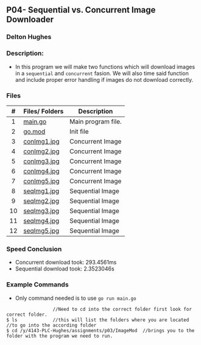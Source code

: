 ## P04- Sequential vs. Concurrent Image Downloader
### Delton Hughes 

### Description:

- In this program we will make two functions which will download 
images in a `sequential` and `concurrent` fasion. We will also 
time said function and include proper error handling if images 
do not download correctly. 


### Files
|   #   | Files/ Folders | Description                      |
| :---: | --------- | -------------------------------- |
|   1   | [main.go](./main.go)  | Main program file. |
|   2   | [go.mod](./go.mod/)| Init file        |                  
|   3   | [conImg1.jpg](./conImg1.jpg/)| Concurrent Image   |  
|   4   | [conImg2.jpg](./conImg2.jpg/)| Concurrent Image   | 
|   5   | [conImg3.jpg](./conImg3.jpg/)| Concurrent Image   | 
|   6   | [conImg4.jpg](./conImg4.jpg/)| Concurrent Image   | 
|   7   | [conImg5.jpg](./conImg5.jpg/)| Concurrent Image   | 
|   8   | [seqImg1.jpg](./seqImg1.jpg/)| Sequential Image   | 
|   9   | [seqImg2.jpg](./seqImg2.jpg/)| Sequential Image   | 
|   10  | [seqImg3.jpg](./seqImg3.jpg/)| Sequential Image   | 
|   11  | [seqImg4.jpg](./seqImg4.jpg/)| Sequential Image   | 
|   12  | [seqImg5.jpg](./seqImg5.jpg/)| Sequential Image   | 

### Speed Conclusion
- Concurrent download took: 293.4561ms
- Sequential download took: 2.3523046s

### Example Commands
- Only command needed is to use `go run main.go`
```
                 //Need to cd into the correct folder first look for correct folder. 
$ ls             //this will list the folders where you are located  //to go into the according folder 
$ cd /y/4143-PLC-Hughes/assignments/p03/ImageMod  //brings you to the folder with the program we need to run.
```